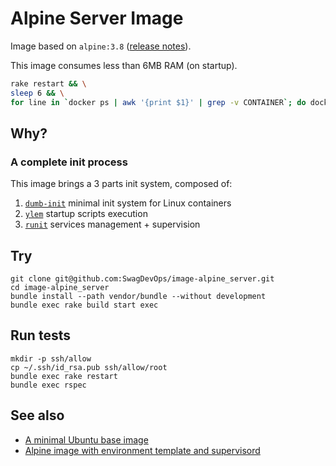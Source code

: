 # Alpine Server Image

Image based on ``alpine:3.8`` ([release notes][release:2018-06-26]).

This image consumes less than 6MB RAM (on startup).

```sh
rake restart && \
sleep 6 && \
for line in `docker ps | awk '{print $1}' | grep -v CONTAINER`; do docker ps | grep $line | awk '{printf $NF" "}' && echo $(( `cat /sys/fs/cgroup/memory/docker/$line*/memory.usage_in_bytes` / 1024 / 1024 ))MB ; done | grep alpine_server
```

## Why?

### A complete init process

This image brings a 3 parts init system, composed of:

1. [``dumb-init``][dumb-init] minimal init system for Linux containers
2. [``ylem``][ylem] startup scripts execution
2. [``runit``][runit] services management + supervision

## Try

```
git clone git@github.com:SwagDevOps/image-alpine_server.git
cd image-alpine_server
bundle install --path vendor/bundle --without development
bundle exec rake build start exec
```

## Run tests

```
mkdir -p ssh/allow
cp ~/.ssh/id_rsa.pub ssh/allow/root
bundle exec rake restart
bundle exec rspec
```

## See also

* [A minimal Ubuntu base image][phusion/baseimage-docker]
* [Alpine image with environment template and supervisord][qenv/alpine-base]

[release:2018-06-26]: https://alpinelinux.org/posts/Alpine-3.8.0-released.html
[dumb-init]: https://github.com/Yelp/dumb-init
[ylem]: https://github.com/SwagDevOps/ylem
[runit]: http://smarden.org/runit/
[phusion/baseimage-docker]: https://github.com/phusion/baseimage-docker
[qenv/alpine-base]: https://github.com/qenv/alpine-base
